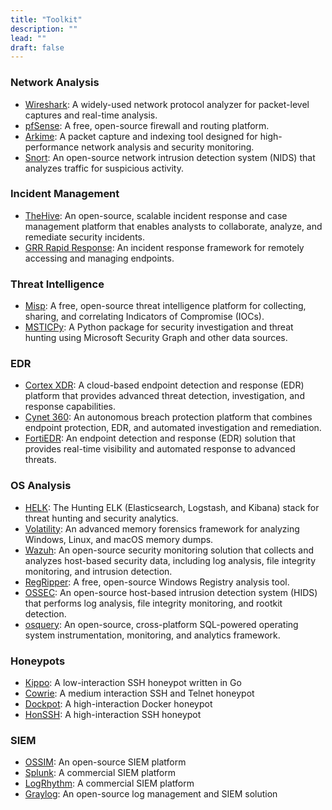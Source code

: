 ```yaml
---
title: "Toolkit"
description: ""
lead: ""
draft: false
---
```


### Network Analysis
- [Wireshark](https://www.wireshark.org/): A widely-used network protocol analyzer for packet-level captures and real-time analysis.
- [pfSense](https://www.pfsense.org/): A free, open-source firewall and routing platform.
- [Arkime](https://arkime.readthedocs.io/en/latest/): A packet capture and indexing tool designed for high-performance network analysis and security monitoring.
- [Snort](https://www.snort.org/): An open-source network intrusion detection system (NIDS) that analyzes traffic for suspicious activity.

### Incident Management
- [TheHive](https://github.com/TheHive-Project/TheHive): An open-source, scalable incident response and case management platform that enables analysts to collaborate, analyze, and remediate security incidents.
- [GRR Rapid Response](https://github.com/google/grr): An incident response framework for remotely accessing and managing endpoints.

### Threat Intelligence
- [Misp](https://www.misp-project.org/): A free, open-source threat intelligence platform for collecting, sharing, and correlating Indicators of Compromise (IOCs).
- [MSTICPy](https://msticpy.readthedocs.io/en/latest/): A Python package for security investigation and threat hunting using Microsoft Security Graph and other data sources.

### EDR
- [Cortex XDR](https://www.paloaltonetworks.com/products/security/cortex-xdr): A cloud-based endpoint detection and response (EDR) platform that provides advanced threat detection, investigation, and response capabilities.
- [Cynet 360](https://cynet.com/): An autonomous breach protection platform that combines endpoint protection, EDR, and automated investigation and remediation.
- [FortiEDR](https://www.fortinet.com/Products/endpoint-security/fortiedr.html): An endpoint detection and response (EDR) solution that provides real-time visibility and automated response to advanced threats.

### OS Analysis
- [HELK](https://github.com/Cyb3rWard0g/HELK): The Hunting ELK (Elasticsearch, Logstash, and Kibana) stack for threat hunting and security analytics.
- [Volatility](https://github.com/volatilityfoundation/volatility/): An advanced memory forensics framework for analyzing Windows, Linux, and macOS memory dumps.
- [Wazuh](https://wazuh.com/): An open-source security monitoring solution that collects and analyzes host-based security data, including log analysis, file integrity monitoring, and intrusion detection.
- [RegRipper](https://github.com/keydet89/RegRipper2.8): A free, open-source Windows Registry analysis tool.
- [OSSEC](https://ossec.github.io/): An open-source host-based intrusion detection system (HIDS) that performs log analysis, file integrity monitoring, and rootkit detection.
- [osquery](https://osquery.io/): An open-source, cross-platform SQL-powered operating system instrumentation, monitoring, and analytics framework.

### Honeypots
- [Кірро](https://github.com/dannyamagi/kirro): A low-interaction SSH honeypot written in Go
- [Cowrie](https://github.com/cowrie/cowrie): A medium interaction SSH and Telnet honeypot
- [Dockpot](https://github.com/dockpot/Dockpot): A high-interaction Docker honeypot
- [HonSSH](https://github.com/malialearning/honssh): A high-interaction SSH honeypot

### SIEM
- [OSSIM](https://www.alienvault.com/products/ossim): An open-source SIEM platform
- [Splunk](https://www.splunk.com/): A commercial SIEM platform
- [LogRhythm](https://logrhythm.com/): A commercial SIEM platform
- [Graylog](https://www.graylog.org/): An open-source log management and SIEM solution
